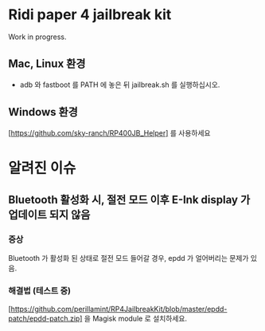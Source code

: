 # Ridi paper 4 jailbreak kit 

Work in progress.

## Mac, Linux 환경

* adb 와 fastboot 를 PATH 에 놓은 뒤 jailbreak.sh 를 실행하십시오.

## Windows 환경

[https://github.com/sky-ranch/RP400JB_Helper] 를 사용하세요


# 알려진 이슈
## Bluetooth 활성화 시, 절전 모드 이후 E-Ink display 가 업데이트 되지 않음
### 증상
Bluetooth 가 활성화 된 상태로 절전 모드 들어갈 경우, epdd 가 얼어버리는 문제가 있음.

### 해결법 (테스트 중)
[https://github.com/perillamint/RP4JailbreakKit/blob/master/epdd-patch/epdd-patch.zip] 을 Magisk module 로 설치하세요.
